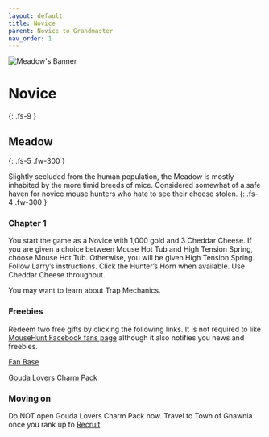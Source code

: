 ```yaml
---
layout: default
title: Novice
parent: Novice to Grandmaster
nav_order: 1
---
```


 <img src="https://www.mousehuntgame.com/images/environments/6ef3ffe2f90a79250807b46105e77b68.jpg" alt="Meadow's Banner">

# Novice
{: .fs-9 }

## Meadow
{: .fs-5 .fw-300 }

Slightly secluded from the human population, the Meadow is mostly inhabited by the more timid breeds of mice. Considered somewhat of a safe haven for novice mouse hunters who hate to see their cheese stolen.
{: .fs-4 .fw-300 }

### Chapter 1
You start the game as a Novice with 1,000 gold and 3 Cheddar Cheese.
If you are given a choice between Mouse Hot Tub and High Tension Spring, choose Mouse Hot Tub. Otherwise, you will be given High Tension Spring.
Follow Larry’s instructions. Click the Hunter’s Horn when available. Use Cheddar Cheese throughout.

You may want to learn about Trap Mechanics.

### Freebies
Redeem two free gifts by clicking the following links. It is not required to like [MouseHunt Facebook fans page](https://www.facebook.com/MouseHuntTheGame/) although it also notifies you news and freebies.

[Fan Base](https://www.mousehuntgame.com/fanbase.php?claimreward)

[Gouda Lovers Charm Pack](https://www.mousehuntgame.com/goudalovers.php?claimreward)

### Moving on
Do NOT open Gouda Lovers Charm Pack now.
Travel to Town of Gnawnia once you rank up to [Recruit](/novice-to-grandmaster/recruit).
